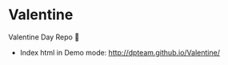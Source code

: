 Valentine
=========

Valentine Day Repo :gift_heart:
 * Index html in Demo mode: http://dpteam.github.io/Valentine/